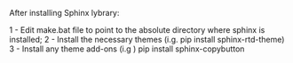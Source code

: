 After installing Sphinx lybrary:

1 - Edit make.bat file to point to the absolute directory where sphinx is installed;
2 - Install the necessary themes (i.g. pip install sphinx-rtd-theme)
3 - Install any theme add-ons (i.g ) pip install sphinx-copybutton